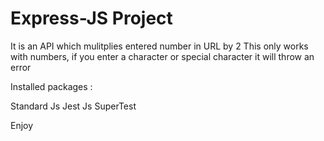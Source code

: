 # Express-JS Project

It is an API which mulitplies entered number in URL by 2
This only works with numbers, if you enter a character or special character it will throw an error

Installed packages : 

Standard Js 
Jest Js 
SuperTest 

Enjoy